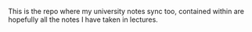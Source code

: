 This is the repo where my university notes sync too, contained within are hopefully all the notes I have taken in lectures.